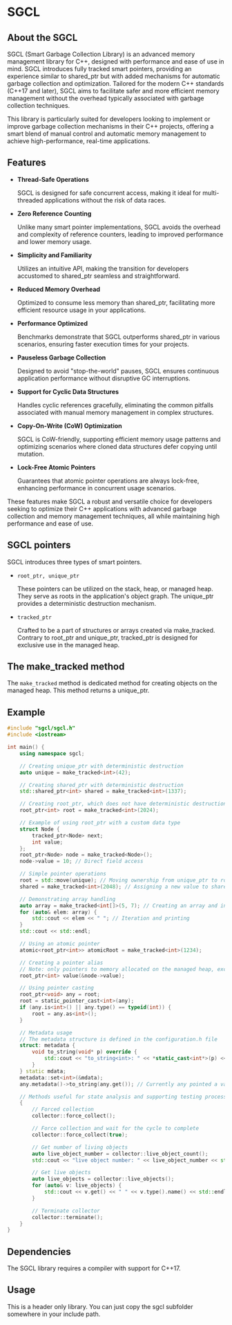 # SGCL
## About the SGCL
SGCL (Smart Garbage Collection Library) is an advanced memory management library for C++, designed with performance and ease of use in mind. SGCL introduces fully tracked smart pointers, providing an experience similar to shared_ptr but with added mechanisms for automatic garbage collection and optimization. Tailored for the modern C++ standards (C++17 and later), SGCL aims to facilitate safer and more efficient memory management without the overhead typically associated with garbage collection techniques.

This library is particularly suited for developers looking to implement or improve garbage collection mechanisms in their C++ projects, offering a smart blend of manual control and automatic memory management to achieve high-performance, real-time applications.
## Features
- **Thread-Safe Operations** 

    SGCL is designed for safe concurrent access, making it ideal for multi-threaded applications without the risk of data races.

- **Zero Reference Counting** 
    
    Unlike many smart pointer implementations, SGCL avoids the overhead and complexity of reference counters, leading to improved performance and lower memory usage.

- **Simplicity and Familiarity** 
    
    Utilizes an intuitive API, making the transition for developers accustomed to shared_ptr seamless and straightforward.

- **Reduced Memory Overhead** 

    Optimized to consume less memory than shared_ptr, facilitating more efficient resource usage in your applications.

- **Performance Optimized** 

    Benchmarks demonstrate that SGCL outperforms shared_ptr in various scenarios, ensuring faster execution times for your projects.

- **Pauseless Garbage Collection** 

    Designed to avoid "stop-the-world" pauses, SGCL ensures continuous application performance without disruptive GC interruptions.

- **Support for Cyclic Data Structures** 

    Handles cyclic references gracefully, eliminating the common pitfalls associated with manual memory management in complex structures.

- **Copy-On-Write (CoW) Optimization** 

    SGCL is CoW-friendly, supporting efficient memory usage patterns and optimizing scenarios where cloned data structures defer copying until mutation.

- **Lock-Free Atomic Pointers**

    Guarantees that atomic pointer operations are always lock-free, enhancing performance in concurrent usage scenarios.

These features make SGCL a robust and versatile choice for developers seeking to optimize their C++ applications with advanced garbage collection and memory management techniques, all while maintaining high performance and ease of use.
## SGCL pointers
SGCL introduces three types of smart pointers.

- `root_ptr, unique_ptr`

    These pointers can be utilized on the stack, heap, or managed heap. They serve as roots in the application's object graph. The unique_ptr provides a deterministic destruction mechanism.

- `tracked_ptr` 

    Crafted to be a part of structures or arrays created via make_tracked. Contrary to root_ptr and unique_ptr, tracked_ptr is designed for exclusive use in the managed heap.

## The make_tracked method
The `make_tracked` method is dedicated method for creating objects on the managed heap. This method returns a unique_ptr.
## Example
```cpp
#include "sgcl/sgcl.h"
#include <iostream>

int main() {
    using namespace sgcl;

    // Creating unique_ptr with deterministic destruction
    auto unique = make_tracked<int>(42);

    // Creating shared_ptr with deterministic destruction
    std::shared_ptr<int> shared = make_tracked<int>(1337);

    // Creating root_ptr, which does not have deterministic destruction (managed by GC)
    root_ptr<int> root = make_tracked<int>(2024);

    // Example of using root_ptr with a custom data type
    struct Node {
        tracked_ptr<Node> next;
        int value;
    };
    root_ptr<Node> node = make_tracked<Node>();
    node->value = 10; // Direct field access

    // Simple pointer operations
    root = std::move(unique); // Moving ownership from unique_ptr to root_ptr
    shared = make_tracked<int>(2048); // Assigning a new value to shared_ptr

    // Demonstrating array handling
    auto array = make_tracked<int[]>(5, 7); // Creating an array and initialization
    for (auto& elem: array) {
        std::cout << elem << " "; // Iteration and printing
    }
    std::cout << std::endl;

    // Using an atomic pointer
    atomic<root_ptr<int>> atomicRoot = make_tracked<int>(1234);

    // Creating a pointer alias
    // Note: only pointers to memory allocated on the managed heap, excluding arrays
    root_ptr<int> value(&node->value);

    // Using pointer casting
    root_ptr<void> any = root;
    root = static_pointer_cast<int>(any);
    if (any.is<int>() || any.type() == typeid(int)) {
        root = any.as<int>();
    }

    // Metadata usage
    // The metadata structure is defined in the configuration.h file
    struct: metadata {
        void to_string(void* p) override {
            std::cout << "to_string<int>: " << *static_cast<int*>(p) << std::endl;
        }
    } static mdata;
    metadata::set<int>(&mdata);
    any.metadata()->to_string(any.get()); // Currently any pointed a value of type int.

    // Methods useful for state analysis and supporting testing processes.
    {
        // Forced collection
        collector::force_collect();

        // Force collection and wait for the cycle to complete
        collector::force_collect(true);

        // Get number of living objects
        auto live_object_number = collector::live_object_count();
        std::cout << "live object number: " << live_object_number << std::endl;

        // Get live objects
        auto live_objects = collector::live_objects();
        for (auto& v: live_objects) {
            std::cout << v.get() << " " << v.type().name() << std::endl;
        }

        // Terminate collector
        collector::terminate();
    }
}
```
## Dependencies
The SGCL library requires a compiler with support for C++17. 
## Usage
This is a header only library. You can just copy the sgcl subfolder somewhere in your include path.

